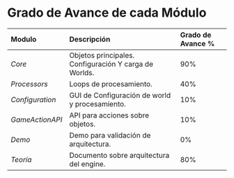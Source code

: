 # Grado de Avance de cada Módulo #


| **Modulo** | **Descripción** | **Grado de Avance %** |
|:-----------|:-----------------|:----------------------|
| _Core_ | Objetos principales. Configuración Y carga de Worlds. | 90% |
| _Processors_ | Loops de procesamiento.  | 40% |
| _Configuration_ | GUI de Configuración de world y procesamiento. | 10% |
| _GameActionAPI_ | API para acciones sobre objetos. | 10% |
| _Demo_ | Demo para validación de arquitectura. | 0% |
| _Teoría_ | Documento sobre arquitectura del engine. | 80% |